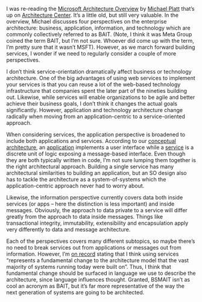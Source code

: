 I was re-reading the [Microsoft Architecture
Overview](http://msdn.microsoft.com/architecture/overview/default.aspx?pull=/library/en-us/dnea/html/eaarchover.asp)
by [Michael Platt](http://blogs.msdn.com/michael_Platt/) that’s up on
[Architecture Center](http://msdn.microsoft.com/architecture/). It’s a
little old, but still very valuable. In the overview, Michael discusses
four perspectives on the enterprise architecture: business, application,
information, and technology which are commonly collectively referred to
as BAIT. (Note, I think it was Meta Group coined the term BAIT, but I’m
not sure. Whoever did come up with the term, I’m pretty sure that it
wasn’t MSFT). However, as we march forward building services, I wonder
if we need to regularly consider a couple of more perspectives.

I don’t think service-orientation dramatically affect business or
technology architecture. One of the big advantages of using web services
to implement your services is that you can reuse a lot of the web-based
technology infrastructure that companies spent the later part of the
nineties building out. Likewise, while services will enable
organizations to be agile and better achieve their business goals, I
don’t think it changes the actual goals significantly. However,
application and technology architecture change radically when moving
from an application-centric to a service-oriented approach.

When considering services, the application perspective is broadened to
include both applications and services. According to our [conceptual
architecture](http://msdn.microsoft.com/architecture/application/default.aspx?pull=/library/en-us/dnea/html/eaappconland.asp),
an
[application](http://msdn.microsoft.com/architecture/application/default.aspx?pull=/library/en-us/dnea/html/eaappconapplications.asp)
implements a user interface while a
[service](http://msdn.microsoft.com/architecture/application/default.aspx?pull=/library/en-us/dnea/html/eaappconservices.asp)
is a discrete unit of logic exposing a message-based interface. Even
though they are both typically written in code, I’m not sure lumping
them together is the right architectural approach. Building a single
service has many architectural similarities to building an application,
but an SO design also has to tackle the architecture as a
system-of-systems which the application-centric approach never had to
worry about.

Likewise, the information perspective currently covers data both inside
services (or apps – here the distinction is less important) and inside
messages. Obviously, the approach to data private to a service will
differ greatly from the approach to data inside messages. Things like
transactional integrity, immutability, extensibility and encapsulation
apply very differently to data and message architecture.

Each of the perspectives covers many different subtopics, so maybe
there’s no need to break services out from applications or messages out
from information. However, I’m [on
record](http://msdn.microsoft.com/architecture/community/newsletter/102003newsletter.aspx)
stating that I think using services “represents a fundamental change to
the architecture model that the vast majority of systems running today
were built on”. Thus, I think that fundamental change should be surfaced
in language we use to describe the architecture, since language
influences thought. Granted, BSMAIT isn’t as cool an acronym as BAIT,
but it’s far more representative of the way the next generation of
systems are going to be architected.
